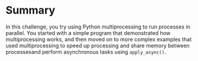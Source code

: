 # Summary

In this challenge, you try using Python multiprocessing to run processes in parallel. You started with a simple program that demonstrated how multiprocessing works, and then moved on to more complex examples that used multiprocessing to speed up processing and share memory between processesand perform asynchronous tasks using `apply_async()`.
